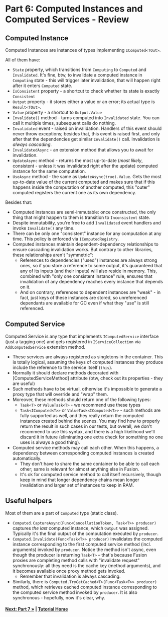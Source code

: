 # Part 6: Computed Instances and Computed Services - Review

## Computed Instance

Computed Instances are instances of types implementing `IComputed<TOut>`.

All of them have:

* `State` property, which transitions from
  `Computing` to `Computed` and `Invalidated`. It's fine, btw,
  to invalidate a computed instance in `Computing` state -
  this will trigger later invalidation, that will happen right
  after it enters `Computed` state.
* `IsConsistent` property - a shortcut to check whether its state
  is exactly `Consistent`
* `Output` property - it stores either a value or an error;
  its actual type is `Result<TOut>`.
* `Value` property - a shortcut to `Output.Value`
* `Invalidate()` method - turns computed into `Invalidated` state.
  You can call it multiple times, subsequent calls do nothing.
* `Invalidated` event - raised on invalidation. Handlers of this event
  should never throw exceptions; besides that, this event is raised
  first, and only after that the dependencies get similar `Invalidate()`
  call. Invalidation is *always cascading*.
* `InvalidatedAsync` - an extension method that allows you to await
  for invalidation.
* `UpdateAsync` method - returns the most up-to-date (*most likely*,
  consistent - unless it was invalidated right after the update)
  computed instance for the same computation.
* `UseAsync` method - the same as `UpdateAsync(true).Value`.
  Gets the most up-to-date value of the current computed and
  makes sure that if this happens inside the computation of another
  computed, this "outer" computed registers the current one
  as its own dependency.

Besides that:

* Computed instances are semi-immutable: once constructed, the only
  thing that might happen to them is transition to `Inconsistent` state.
* Despite immutability, you're free to add `Invalidated` event handlers and
  invoke `Invalidate()` any time.
* There can be only one "consistent" instance for any computation at any time.
  This policy is enforced via `IComputedRegistry`.
* Computed instances maintain dependent-dependency relationships to ensure
  cascading invalidation works. But contrary to other libraries, these
  relationships aren't "symmetric":
  * References to dependencies ("used") instances are always strong ones,
    so if you store a reference to some output, it's guaranteed that any
    of its inputs (and their inputs) will also reside in memory. This,
    combined with "only one consistent instance" rule, ensures that
    invalidation of any dependency reaches every instance that depends on
    it.
  * And on contrary, references to dependent instances are "weak" - in fact,
    just keys of these instances are stored, so unreferenced dependants are
    available for GC even if what they "use" is still referenced.

## Computed Service

Computed Service is any type that implements `IComputedService` interface
(just a tagging one) and gets registered in `IServiceCollection` via
`AddComputedService` extension method.

* These services are always registered as singletons in the container.
  This is totally logical, assuming the keys of computed instances they
  produce include the reference to the service itself (`this`).
* Normally it should declare methods decorated with [ComputedServiceMethod]
  attribute (btw, check out its properties - they are useful)
* Such methods have to be virtual, otherwise it's impossible to generate
  a proxy type that will override and "wrap" them.
* Moreover, these methods should return one of the following types:
  * `Task<T>` or `ValueTask<T>` - we recommend use these types
  * `Task<IComputed<T>>` or `ValueTask<IComputed<T>>` - such methods
    are fully supported as well, and they really return the computed
    instances created behind the scenes. You may find how to properly
    return the result in such cases in our tests, but overall,
    we don't recommend to use this syntax, and there is a high
    likelihood we'll discard it in future (eliminating one extra check
    for something no one uses is always a good thing).
* Computed service methods may call each other. When this happens,
  a dependency between corresponding computed instances is created
  automatically.
  * They don't have to share the same container
    to be able to call each other; same is relevant for almost anything
    else in Fusion.
  * It's ok for computed service method to call itself recursively,
    though keep in mind that longer dependency chains mean longer
    invalidation and larger set of instances to keep in RAM.

## Useful helpers

Most of them are a part of `Computed` type (static class).

* `Computed.CaptureAsync(Func<CancellationToken, Task<T>> producer)` captures
  *the last* computed instance, which `Output` was assigned. Typically it's
  the final output of the computation executed by `producer`.
* `Computed.Invalidate(Func<Task<T>> producer)` invalidates the computed
  instance corresponding to the first computed service method (incl. arguments)
  invoked by `producer`. Notice the method isn't async, even though the producer
  is returning `Task<T>` &ndash; that's because Fusion proxies are completing
  method calls with "invalidate request" synchronously: all they need is
  the cache key (method arguments), and it becomes available once proxy method
  gets invoked.
  * Remember that invalidation is always cascading.
* Similarly, there is `Computed.TryGetCached<T>(Func<Task<T>> producer)` method,
  which retrieves cached computed instance corresponding to the computed
  service method invoked by `producer`. It is also synchronous - hopefully,
  now it's clear, why.

#### [Next: Part 7 &raquo;](./Part07.md) | [Tutorial Home](./README.md)

